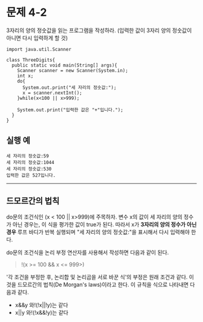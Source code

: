 # 문제 4-2
3자리의 양의 정숫값을 읽는 프로그램을 작성하라. (입력한 값이 3자리 양의 정숫값이 아니면 다시 입력하게 할 것)

```
import java.util.Scanner

class ThreeDigits{
  public static void main(String[] args){
    Scanner scanner = new Scanner(System.in);
    int x;
    do{
      System.out.print("세 자리의 정숫값:");
      x = scanner.nextInt();
    }while(x<100 || x>999);

    System.out.print("입력한 값은 "+"입니다.");
  }
}
```
## 실행 예
```
세 자리의 정숫값:59
세 자리의 정숫값:1044
세 자리의 정숫값:530
입력한 값은 527입니다.
```
---
## 드모르간의 법칙
do문의 조건식인 (x < 100 || x>999)에 주목하자. 변수 x의 값이 세 자리의 양의 정수가 아닌 경우는, 이 식을 평가한 값이 true가 된다. 따라서 x가 **3자리의 양의 정수가 아닌 경우** 루프 바디가 반복 실행되며 "세 자리의 양의 정숫값:"을 표시해서 다시 입력해야 한다.

do문의 조건식을 논리 부정 연산자를 사용해서 작성하면 다음과 같이 된다.
> !(x >= 100 && x <= 999>)

'각 조건을 부정한 후, 논리합 및 논리곱을 서로 바꾼 식'의 부정은 원래 조건과 같다. 이것을 드모르간의 법칙(De Morgan's laws)이라고 한다. 이 규칙을 식으로 나타내면 다음과 같다.
* x&&y 와!(!x||!y)는 같다
* x||y 와!(!x&&!y)는 같다 

